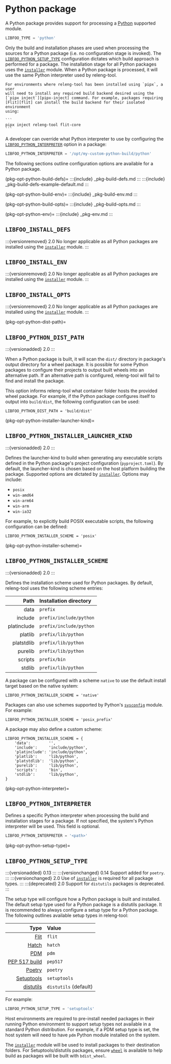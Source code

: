# Python package

A Python package provides support for processing a [Python][python]
supported module.

```python
LIBFOO_TYPE = 'python'
```

Only the build and installation phases are used when processing the sources
for a Python package (i.e. no configuration stage is invoked). The
[`LIBFOO_PYTHON_SETUP_TYPE`](pkg-opt-python-setup-type) configuration dictates
which build approach is performed for a package. The installation stage
for all Python packages uses the [`installer`][installer] module. When a Python
package is processed, it will use the same Python interpreter used by
releng-tool.

````{note}
For environments where releng-tool has been installed using `pipx`, a user
will need to install any required build backend desired using the
[`pipx inject`][pipx-inject] command. For example, packages requiring
[Flit][flit] can install the build backend for their isolated environment
using:

```
pipx inject releng-tool flit-core
```
````

A developer can override what Python interpreter to use by
configuring the [`LIBFOO_PYTHON_INTERPRETER`](pkg-opt-python-interpreter)
option in a package:

```python
LIBFOO_PYTHON_INTERPRETER = '/opt/my-custom-python-build/python'
```

The following sections outline configuration options are available for a
Python package.

(pkg-opt-python-build-defs)=
:::{include} _pkg-build-defs.md
:::
:::{include} _pkg-build-defs-example-default.md
:::

(pkg-opt-python-build-env)=
:::{include} _pkg-build-env.md
:::

(pkg-opt-python-build-opts)=
:::{include} _pkg-build-opts.md
:::

(pkg-opt-python-env)=
:::{include} _pkg-env.md
:::

## `LIBFOO_INSTALL_DEFS`

:::{versionremoved} 2.0
No longer applicable as all Python packages are  installed using the
[`installer`][installer] module.
:::

## `LIBFOO_INSTALL_ENV`

:::{versionremoved} 2.0
No longer applicable as all Python packages are installed using the
[`installer`][installer] module.
:::

## `LIBFOO_INSTALL_OPTS`

:::{versionremoved} 2.0
No longer applicable as all Python packages are installed using the
[`installer`][installer] module.
:::

(pkg-opt-python-dist-path)=
## `LIBFOO_PYTHON_DIST_PATH`

:::{versionadded} 2.0
:::

When a Python package is built, it will scan the `dist/` directory in
package's output directory for a wheel package. It is possible for some
Python packages to configure their projects to output built wheels into an
alternative path. If an alternative path is configured, releng-tool will
fail to find and install the package.

This option informs releng-tool what container folder hosts the provided
wheel package. For example, if the Python package configures itself to
output into `build/dist`, the following configuration can be used:

```
LIBFOO_PYTHON_DIST_PATH = 'build/dist'
```

(pkg-opt-python-installer-launcher-kind)=
## `LIBFOO_PYTHON_INSTALLER_LAUNCHER_KIND`

:::{versionadded} 2.0
:::

Defines the launcher-kind to build when generating any executable scripts
defined in the Python package's project configuration (`pyproject.toml`).
By default, the launcher-kind is chosen based on the host platform building
the package. Supported options are dictated by [`installer`][installer].
Options may include:

- `posix`
- `win-amd64`
- `win-arm64`
- `win-arm`
- `win-ia32`

For example, to explicitly build POSIX executable scripts, the following
configuration can be defined:

```
LIBFOO_PYTHON_INSTALLER_SCHEME = 'posix'
```

(pkg-opt-python-installer-scheme)=
## `LIBFOO_PYTHON_INSTALLER_SCHEME`

:::{versionadded} 2.0
:::

Defines the installation scheme used for Python packages. By default,
releng-tool uses the following scheme entries:

| Path        | Installation directory |
| ----------: | :- |
| data        | `prefix`
| include     | `prefix/include/python`
| platinclude | `prefix/include/python`
| platlib     | `prefix/lib/python`
| platstdlib  | `prefix/lib/python`
| purelib     | `prefix/lib/python`
| scripts     | `prefix/bin`
| stdlib      | `prefix/lib/python`

A package can be configured with a scheme `native` to use the default
install target based on the native system:

```
LIBFOO_PYTHON_INSTALLER_SCHEME = 'native'
```

Packages can also use schemes supported by Python's [`sysconfig`][sysconfig]
module. For example:

```
LIBFOO_PYTHON_INSTALLER_SCHEME = 'posix_prefix'
```

A package may also define a custom scheme:

```
LIBFOO_PYTHON_INSTALLER_SCHEME = {
    'data':        '',
    'include':     'include/python',
    'platinclude': 'include/python',
    'platlib':     'lib/python',
    'platstdlib':  'lib/python',
    'purelib':     'lib/python',
    'scripts':     'bin',
    'stdlib':      'lib/python',
}
```

(pkg-opt-python-interpreter)=
## `LIBFOO_PYTHON_INTERPRETER`

Defines a specific Python interpreter when processing the build and
installation stages for a package. If not specified, the system's Python
interpreter will be used. This field is optional.

```python
LIBFOO_PYTHON_INTERPRETER = '<path>'
```

(pkg-opt-python-setup-type)=
## `LIBFOO_PYTHON_SETUP_TYPE`

:::{versionadded} 0.13
:::
:::{versionchanged} 0.14 Support added for `poetry`.
:::
:::{versionchanged} 2.0
Use of [`installer`][installer] is required for all package types.
:::
:::{deprecated} 2.0
Support for `distutils` packages is deprecated.
:::

The setup type will configure how a Python package is built and installed.
The default setup type used for a Python package is a distutils package. It
is recommended to always configure a setup type for a Python package.
The following outlines available setup types in releng-tool:

| Type                        | Value |
| --------------------------: | :- |
| [Flit][flit]                | `flit`
| [Hatch][hatch]              | `hatch`
| [PDM][pdm]                  | `pdm`
| [PEP 517 build][pypa-build] | `pep517`
| [Poetry][poetry]            | `poetry`
| [Setuptools][setuptools]    | `setuptools`
| [distutils][distutils]      | `distutils` (default)

For example:

```python
LIBFOO_PYTHON_SETUP_TYPE = 'setuptools'
```

Host environments are required to pre-install needed packages in their
running Python environment to support setup types not available in a
standard Python distribution. For example, if a PDM setup type is set,
the host system will need to have `pdm` Python module installed on
the system.

The [`installer`][installer] module will be used to install packages to
their destination folders. For  Setuptools/distutils packages, ensure
[`wheel`][wheel] is available to help build as packages will be built
with `bdist_wheel`.


[distutils]: https://docs.python.org/3.11/library/distutils.html
[flit]: https://flit.pypa.io
[hatch]: https://hatch.pypa.io
[installer]: https://installer.pypa.io/
[pdm]: https://pdm-project.org/
[pipx-inject]: https://pipx.pypa.io/#inject-a-package
[poetry]: https://python-poetry.org/
[pypa-build]: https://build.pypa.io/
[python]: https://www.python.org/
[setuptools]: https://setuptools.pypa.io
[sysconfig]: https://docs.python.org/3/library/sysconfig.html
[wheel]: https://wheel.readthedocs.io/
